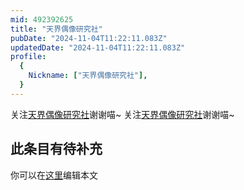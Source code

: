 ```yaml
---
mid: 492392625
title: "天界偶像研究社"
pubDate: "2024-11-04T11:22:11.083Z"
updatedDate: "2024-11-04T11:22:11.083Z"
profile:
  {
    Nickname: ["天界偶像研究社"],
  }
---
```


关注[天界偶像研究社](https://space.bilibili.com/492392625)谢谢喵~ 关注[天界偶像研究社](https://space.bilibili.com/492392625)谢谢喵~

## 此条目有待补充
你可以在[这里](https://github.com/Yuhanawa/VTuber.ICU/edit/master/src/content/v/天界偶像研究社/index.md)编辑本文

